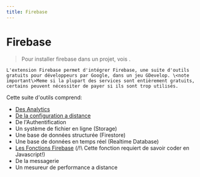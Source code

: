 ```yaml
---
title: Firebase
---
```

# Firebase

>  Pour installer firebase dans un projet, vois [](/fr/gdevelop5/all-features/firebase/quickstart).

    L'extension Firebase permet d'intégrer Firebase, une suite d'outils gratuits pour développeurs par Google, dans un jeu GDevelop. \<note important\>Meme si la plupart des services sont entièrement gratuits, certains peuvent nécessiter de payer si ils sont trop utilisés.

Cette suite d'outils comprend:

-  [Des Analytics](/fr/gdevelop5/all-features/firebase/analytics)
-  [De la configuration a distance](/fr/gdevelop5/all-features/firebase/rc)
-  De l'Authentification
-  Un système de fichier en ligne (Storage)
-  Une base de données structurée (Firestore)
- Une base de données en temps réel (Realtime Database)
-  [Les Fonctions Firebase](/fr/gdevelop5/all-features/firebase/functions) (/!\\ Cette fonction requiert de savoir coder en Javascript!)
-  De la messagerie
-  Un mesureur de performance a distance
